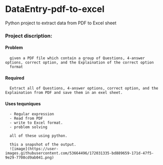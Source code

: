 # DataEntry-pdf-to-excel
Python project to extract data from PDF to Excel sheet

### Project discription:

  #### Problem
      given a PDF file which contain a group of Questions, 4-answer options, correct option, and the Explaination of the correct option
      format 
  #### Required
      Extract all of Questions, 4-answer options, correct option, and the Explaination from PDF and save them in an exel sheet.
      
  #### Uses tequniques
      - Regular expression
      - Read from PDF
      - write to Excel format.
      - problem solving
      
      all of these using python.
      
      this a snapshot of the output.
      ![image](https://user-images.githubusercontent.com/53664496/172031335-bd889659-171d-47f5-9e29-7708cd9ab041.png)

